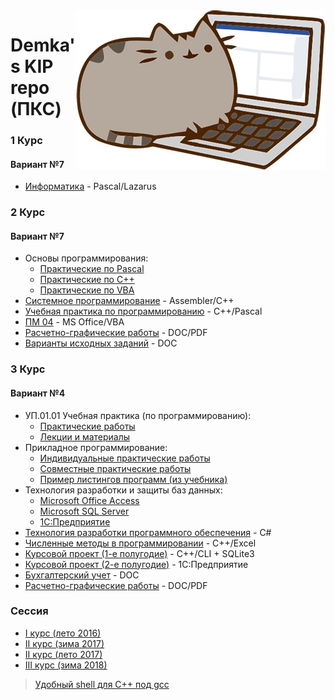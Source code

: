 <img src="cat.jpg" align="right" />

# Demka's KIP repo (ПКС)
### 1 Курс
#### Вариант №7

* [Информатика](https://github.com/GeorgiyDemo/KIP/tree/master/%D0%A1ourse%20I)  - Pascal/Lazarus

### 2 Курс
#### Вариант №7

* Основы программирования:
  * [Практические по Pascal](https://github.com/GeorgiyDemo/KIP/tree/master/Course%20II/%D0%9E%D0%9F/Pract%20Pascal)
  * [Практические по C++](https://github.com/GeorgiyDemo/KIP/tree/master/Course%20II/%D0%9E%D0%9F/Pract%20C%2B%2B)
  * [Практические по VBA](https://github.com/GeorgiyDemo/KIP/tree/master/Course%20II/%D0%9E%D0%9F/Pract%20VBA)
* [Системное программирование](https://github.com/GeorgiyDemo/KIP/tree/master/Course%20II/%D0%A1%D0%9F)  - Assembler/C++
* [Учебная практика по программированию](https://github.com/GeorgiyDemo/KIP/tree/master/Course%20II/%D0%A3%D0%9F) - С++/Pascal
* [ПМ 04](https://github.com/GeorgiyDemo/KIP/tree/master/Course%20II/%D0%9F%D0%9C.04)  - MS Office/VBA
* [Расчетно-графические работы](https://github.com/GeorgiyDemo/KIP/tree/master/Course%20II/%D0%A0%D0%B0%D1%81%D1%87%D0%B5%D1%82%D0%BD%D0%BE-%D0%B3%D1%80%D0%B0%D1%84%D0%B8%D1%87%D0%B5%D1%81%D0%BA%D0%B8%D0%B5) - DOC/PDF
* [Варианты исходных заданий](https://github.com/GeorgiyDemo/KIP/tree/master/Course%20II/tasks) - DOC

### 3 Курс
#### Вариант №4
* УП.01.01 Учебная практика (по программированию):
	* [Практические работы](https://github.com/GeorgiyDemo/KIP/tree/master/Course%20III/%D0%A3%D0%9F/%D0%9F%D1%80%D0%B0%D0%BA%D1%82%D0%B8%D0%BA%D0%B8)
	* [Лекции и материалы](https://github.com/GeorgiyDemo/KIP/tree/master/Course%20III/%D0%A3%D0%9F/%D0%9B%D0%B5%D0%BA%D1%86%D0%B8%D0%B8)
* Прикладное программирование:
	* [Индивидуальные практические работы](https://github.com/GeorgiyDemo/KIP/tree/master/Course%20III/%D0%9F%D0%9F/practs)
	* [Совместные практические работы](https://github.com/GeorgiyDemo/KIP/tree/master/Course%20III/%D0%9F%D0%9F/group%20tasks)
	* [Пример листингов программ (из учебника)](https://github.com/GeorgiyDemo/KIP/tree/master/Course%20III/%D0%9F%D0%9F/examples)
* Технология разработки и защиты баз данных:
	* [Microsoft Office Access](https://github.com/GeorgiyDemo/KIP/tree/master/Course%20III/%D0%91%D0%94/Access)
	* [Microsoft SQL Server](https://github.com/GeorgiyDemo/KIP/tree/master/Course%20III/%D0%91%D0%94/SQL)
	* [1С:Предприятие](https://github.com/GeorgiyDemo/KIP/tree/master/Course%20III/%D0%91%D0%94/1C)
* [Технология разработки программного обеспечения](https://github.com/GeorgiyDemo/KIP/tree/master/Course%20III/%D0%9F%D0%9E) - С#
* [Численные методы в программировании](https://github.com/GeorgiyDemo/KIP/tree/master/Course%20III/%D0%A7%D0%9C) - С++/Excel
* [Курсовой проект (1-е полугодие)](https://github.com/GeorgiyDemo/Cursach_3) - C++/CLI + SQLite3
* [Курсовой проект (2-е полугодие)](https://github.com/GeorgiyDemo/KIP/tree/master/Course%20III/%D0%91%D0%94/1C/%D0%9A%D1%83%D1%80%D1%81%D0%BE%D0%B2%D0%BE%D0%B9) - 1С:Предприятие
* [Бухгалтерский учет](https://github.com/GeorgiyDemo/KIP/tree/master/Course%20III/%D0%91%D0%A3) - DOC
* [Расчетно-графические работы](https://github.com/GeorgiyDemo/KIP/tree/master/Course%20III/%D0%A0%D0%B0%D1%81%D1%87%D0%B5%D1%82%D0%BD%D0%BE-%D0%B3%D1%80%D0%B0%D1%84%D0%B8%D1%87%D0%B5%D1%81%D0%BA%D0%B8%D0%B5) - DOC/PDF

### Сессия
* [I курс (лето 2016)](https://github.com/GeorgiyDemo/KIP/tree/master/session/%D0%A1%D0%B5%D1%81%D1%81%D0%B8%D1%8F%20I%20%D0%BA%D1%83%D1%80%D1%81%20%D0%BB%D0%B5%D1%82%D0%BE%202016)
* [II курс (зима 2017)](https://github.com/GeorgiyDemo/KIP/tree/master/session/%D0%A1%D0%B5%D1%81%D1%81%D0%B8%D1%8F%20II%20%D0%BA%D1%83%D1%80%D1%81%20%D0%B7%D0%B8%D0%BC%D0%B0%202017)
* [II курс (лето 2017)](https://github.com/GeorgiyDemo/KIP/tree/master/session/%D0%A1%D0%B5%D1%81%D1%81%D0%B8%D1%8F%20II%20%D0%BA%D1%83%D1%80%D1%81%20%D0%BB%D0%B5%D1%82%D0%BE%202017)
* [III курс (зима 2018)](https://github.com/GeorgiyDemo/KIP/tree/master/session/%D0%A1%D0%B5%D1%81%D1%81%D0%B8%D1%8F%20III%20%D0%BA%D1%83%D1%80%D1%81%20%D0%B7%D0%B8%D0%BC%D0%B0%202018)

>[Удобный shell для C++ под gcc](https://github.com/GeorgiyDemo/KIP/blob/master/Course%20II/%D0%9E%D0%9F/Pract%20C%2B%2B/alias.sh)